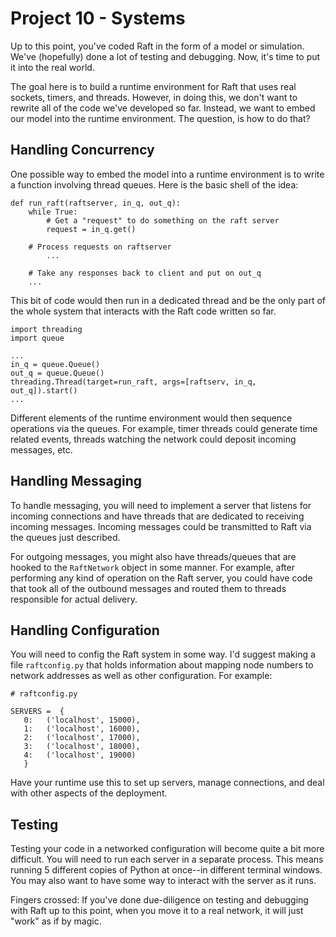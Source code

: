 # Project 10 - Systems

Up to this point, you've coded Raft in the form of a model or
simulation.  We've (hopefully) done a lot of testing and debugging.  Now,
it's time to put it into the real world.

The goal here is to build a runtime environment for Raft that uses
real sockets, timers, and threads.  However, in doing this, we don't
want to rewrite all of the code we've developed so far.  Instead, we
want to embed our model into the runtime environment.  The
question, is how to do that?

## Handling Concurrency

One possible way to embed the model into a runtime environment is to write a
function involving thread queues.   Here is the basic shell of the idea:

```
def run_raft(raftserver, in_q, out_q):
    while True:
    	# Get a "request" to do something on the raft server
        request = in_q.get()

	# Process requests on raftserver
        ...

	# Take any responses back to client and put on out_q
	...
```

This bit of code would then run in a dedicated thread and be
the only part of the whole system that interacts with the
Raft code written so far.

```
import threading
import queue

...
in_q = queue.Queue()
out_q = queue.Queue()
threading.Thread(target=run_raft, args=[raftserv, in_q, out_q]).start()
...
```

Different elements of the runtime environment would then sequence
operations via the queues.  For example, timer threads could generate
time related events, threads watching the network could deposit
incoming messages, etc.

## Handling Messaging

To handle messaging, you will need to implement a server that listens
for incoming connections and have threads that are dedicated to receiving
incoming messages.   Incoming messages could be transmitted to Raft via
the queues just described.

For outgoing messages, you might also have threads/queues that are
hooked to the `RaftNetwork` object in some manner.  For example,
after performing any kind of operation on the Raft server, you could
have code that took all of the outbound messages and routed them
to threads responsible for actual delivery.

## Handling Configuration

You will need to config the Raft system in some way.  I'd suggest making
a file `raftconfig.py` that holds information about mapping node numbers
to network addresses as well as other configuration. For example:

```
# raftconfig.py

SERVERS =  {
   0:   ('localhost', 15000),
   1:   ('localhost', 16000),
   2:   ('localhost', 17000),
   3:   ('localhost', 18000),
   4:   ('localhost', 19000)
   }
```

Have your runtime use this to set up servers, manage connections, and
deal with other aspects of the deployment.

## Testing

Testing your code in a networked configuration will become quite a bit more
difficult.  You will need to run each server in a separate process.  This
means running 5 different copies of Python at once--in different terminal
windows.   You may also want to have some way to interact with the server
as it runs.  

Fingers crossed:  If you've done due-diligence on testing and debugging
with Raft up to this point, when you move it to a real network, it will
just "work" as if by magic.


